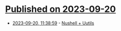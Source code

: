 # [Published on 2023-09-20](index.md)

* [2023-09-20, 11:38:59](https://lobste.rs/s/9b5pap/nushell_uutils) - [Nushell + Uutils](https://www.nushell.sh/blog/2023-09-05-why-uu.html)

